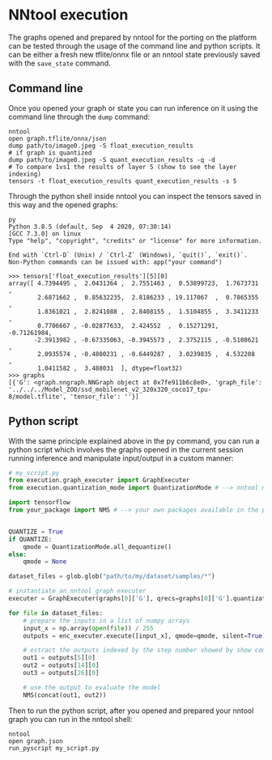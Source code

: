# NNtool execution

The graphs opened and prepared by nntool for the porting on the platform can be tested through the usage of the command line and python scripts. It can be either a fresh new tflite/onnx file or an nntool state previously saved with the `save_state` command.

## Command line

Once you opened your graph or state you can run inference on it using the command line through the `dump` command:

```
nntool
open graph.tflite/onnx/json
dump path/to/image0.jpeg -S float_execution_results
# if graph is quantized
dump path/to/image0.jpeg -S quant_execution_results -q -d
# To compare 1vs1 the results of layer 5 (show to see the layer indexing)
tensors -t float_execution_results quant_execution_results -s 5
```

Through the python shell inside nntool you can inspect the tensors saved in this way and the opened graphs:

```
py
Python 3.8.5 (default, Sep  4 2020, 07:30:14) 
[GCC 7.3.0] on linux
Type "help", "copyright", "credits" or "license" for more information.

End with `Ctrl-D` (Unix) / `Ctrl-Z` (Windows), `quit()`, `exit()`.
Non-Python commands can be issued with: app("your command")

>>> tensors['float_execution_results'][5][0]
array([ 4.7394495 ,  2.0431364 ,  2.7551463 ,  0.53899723,  1.7673731 ,
        2.6871662 ,  0.85632235,  2.8186233 , 19.117067  ,  0.7865355 ,
        1.8361021 ,  2.8241088 ,  2.8408155 ,  1.5104855 ,  3.3411233 ,
        0.7706667 , -0.02877633,  2.424552  ,  0.15271291, -0.71261984,
       -2.3913982 , -0.67335063, -0.3945573 ,  2.3752115 , -0.5108621 ,
        2.0935574 , -0.4800231 , -0.6449287 ,  3.0239835 ,  4.532208  ,
        1.0411582 ,  3.488031  ], dtype=float32)
>>> graphs
[{'G': <graph.nngraph.NNGraph object at 0x7fe911b6c8e0>, 'graph_file': '../../../Model_ZOO/ssd_mobilenet_v2_320x320_coco17_tpu-8/model.tflite', 'tensor_file': ''}]
```

## Python script

With the same principle explained above in the py command, you can run a python script which involves the graphs opened in the current session running inference and manipulate input/output in a custom manner:

```python
# my_script.py
from execution.graph_executer import GraphExecuter
from execution.quantization_mode import QuantizationMode # --> nntool modules to run execution

import tensorflow
from your_package import NMS # --> your own packages available in the python environment


QUANTIZE = True
if QUANTIZE:
	qmode = QuantizationMode.all_dequantize()
else:
	qmode = None

dataset_files = glob.glob("path/to/my/dataset/samples/*")

# instantiate an nntool graph executer
executer = GraphExecuter(graphs[0]['G'], qrecs=graphs[0]['G'].quantization)

for file in dataset_files:
	# prepare the inputs in a list of numpy arrays
	input_x = np.array(open(file)) / 255
	outputs = enc_executer.execute([input_x], qmode=qmode, silent=True)

	# estract the outputs indexed by the step number showed by show command
	out1 = outputs[5][0]
	out2 = outputs[14][0]
	out3 = outputs[26][0]

	# use the output to evaluate the model
	NMS(concat(out1, out2))
```

Then to run the python script, after you opened and prepared your nntool graph you can run in the nntool shell:

	nntool
	open graph.json
	run_pyscript my_script.py
